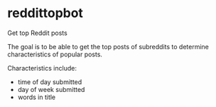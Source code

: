 # reddittopbot
Get top Reddit posts

The goal is to be able to get the top posts of subreddits to determine characteristics of popular posts.

Characteristics include:
* time of day submitted
* day of week submitted
* words in title